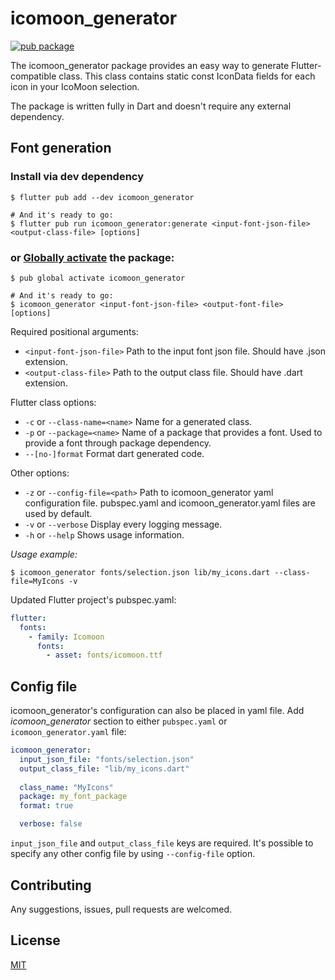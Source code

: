 # icomoon_generator

[![pub package](https://img.shields.io/pub/v/icomoon_generator.svg)](https://pub.dartlang.org/packages/icomoon_generator)

The icomoon_generator package provides an easy way to generate Flutter-compatible class. This class contains static const IconData fields for each icon in your IcoMoon selection.

The package is written fully in Dart and doesn't require any external dependency.

## Font generation

### Install via dev dependency

```shell
$ flutter pub add --dev icomoon_generator

# And it's ready to go:
$ flutter pub run icomoon_generator:generate <input-font-json-file> <output-class-file> [options]
```

### or [Globally activate][] the package:

[globally activate]: https://dart.dev/tools/pub/cmd/pub-global

```shell
$ pub global activate icomoon_generator

# And it's ready to go:
$ icomoon_generator <input-font-json-file> <output-font-file> [options]
```

Required positional arguments:
- `<input-font-json-file>`
Path to the input font json file. Should have .json extension.
- `<output-class-file>`
Path to the output class file. Should have .dart extension.

Flutter class options:
- `-c` or `--class-name=<name>`
Name for a generated class.
- `-p` or `--package=<name>`
Name of a package that provides a font. Used to provide a font through package dependency.
- `--[no-]format`
Format dart generated code.

Other options:
- `-z` or `--config-file=<path>`
Path to icomoon_generator yaml configuration file.
pubspec.yaml and icomoon_generator.yaml files are used by default.
- `-v` or `--verbose`
Display every logging message.
- `-h` or `--help`
Shows usage information.

*Usage example:*

```shell
$ icomoon_generator fonts/selection.json lib/my_icons.dart --class-file=MyIcons -v
```

Updated Flutter project's pubspec.yaml:

```yaml
flutter:
  fonts:
    - family: Icomoon
      fonts:
        - asset: fonts/icomoon.ttf
```

## Config file

icomoon_generator's configuration can also be placed in yaml file.
Add _icomoon_generator_ section to either `pubspec.yaml` or `icomoon_generator.yaml` file:

```yaml
icomoon_generator:
  input_json_file: "fonts/selection.json"
  output_class_file: "lib/my_icons.dart"
  
  class_name: "MyIcons"
  package: my_font_package
  format: true

  verbose: false
```

`input_json_file` and `output_class_file` keys are required.
It's possible to specify any other config file by using `--config-file` option.

## Contributing

Any suggestions, issues, pull requests are welcomed.

## License

[MIT](https://github.com/thanhhaidev/icomoon_generator/blob/master/LICENSE)
